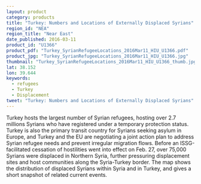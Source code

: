 ```yaml
---
layout: product
category: products
title: "Turkey: Numbers and Locations of Externally Displaced Syrians"
region_id: "NEA"
region_title: "Near East"
date_published: 2016-03-11
product_id: "U1366"
product_pdf: "Turkey_SyrianRefugeeLocations_2016Mar11_HIU_U1366.pdf"
product_jpg: "Turkey_SyrianRefugeeLocations_2016Mar11_HIU_U1366.jpg"
thumbnail: "Turkey_SyrianRefugeeLocations_2016Mar11_HIU_U1366_thumb.jpg"
lat: 38.152
lon: 39.644
keywords:
  - refugees
  - Turkey
  - Displacement
tweet: "Turkey: Numbers and Locations of Externally Displaced Syrians"
---
```

Turkey hosts the largest number of Syrian refugees, hosting over 2.7 millions Syrians who have registered under a temporary protection status. Turkey is also the primary transit country for Syrians seeking asylum in Europe, and Turkey and the EU are negotiating a joint action plan to address Syrian refugee needs and prevent irregular migration flows. Before an ISSG-facilitated cessation of hostilities went into effect on Feb. 27, over 75,000 Syrians were displaced in Northern Syria, further pressuring displacement sites and host communities along the Syria-Turkey border. The map shows the distribution of displaced Syrians within Syria and in Turkey, and gives a short snapshot of related current events.
